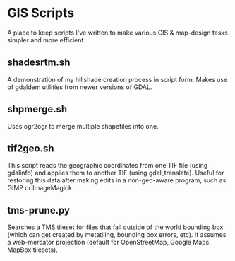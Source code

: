 # GIS Scripts

A place to keep scripts I've written to make various GIS & map-design tasks
simpler and more efficient.

## shadesrtm.sh

A demonstration of my hillshade creation process in script form. Makes use of gdaldem utilities from newer versions of GDAL.

## shpmerge.sh

Uses ogr2ogr to merge multiple shapefiles into one.

## tif2geo.sh

This script reads the geographic coordinates from one TIF file (using gdalinfo) and applies them to another TIF (using gdal_translate). Useful for restoring this data after making edits in a non-geo-aware program, such as GIMP or ImageMagick.

## tms-prune.py

Searches a TMS tileset for files that fall outside of the world bounding box (which can get created by metatiling, bounding box errors, etc). It assumes a web-mercator projection (default for OpenStreetMap, Google Maps, MapBox tilesets).
